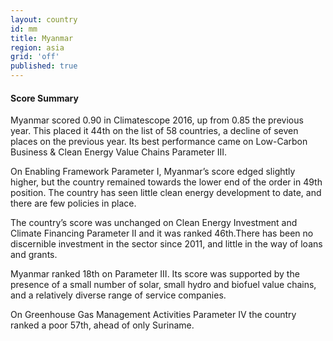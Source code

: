```yaml
---
layout: country
id: mm
title: Myanmar
region: asia
grid: 'off'
published: true
---
```




#### Score Summary

Myanmar scored 0.90 in Climatescope 2016, up from 0.85 the previous year. This placed it 44th on the list of 58 countries, a decline of seven places on the previous year. Its best performance came on Low-Carbon Business & Clean Energy Value Chains Parameter III.

On Enabling Framework Parameter I, Myanmar’s score edged slightly higher, but the country remained towards the lower end of the order in 49th position. The country has seen little clean energy development to date, and there are few policies in place.  

The country’s score was unchanged on Clean Energy Investment and Climate Financing Parameter II and it was ranked 46th.There has been no discernible investment in the sector since 2011, and little in the way of loans and grants.

Myanmar ranked 18th on Parameter III. Its score was supported by the presence of a small number of solar, small hydro and biofuel value chains, and a relatively diverse range of service companies. 

On Greenhouse Gas Management Activities Parameter IV the country ranked a poor 57th, ahead of only Suriname.
